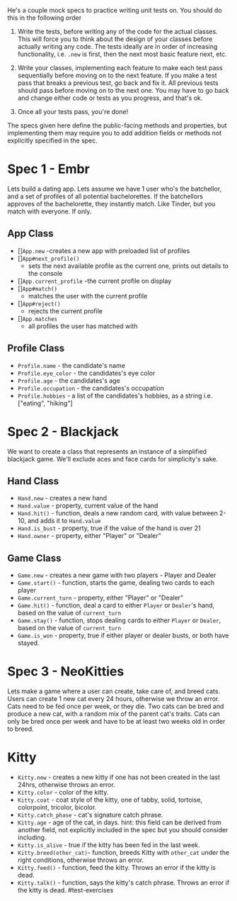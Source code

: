 He's a couple mock specs to practice writing unit tests on. You should do this in the following
order

1. Write the tests, before writing any of the code for the actual classes. This will force you to
   think about the design of your classes before actually writing any code. The tests ideally are in
   order of increasing functionality, i.e. `.new` is first, then the next most basic feature next,
   etc.
2. Write your classes, implementing each feature to make each test pass sequentially before moving
   on to the next feature. If you make a test pass that breaks a previous test, go back and fix it.
   All previous tests should pass before moving on to the next one. You may have to go back and
   change either code or tests as you progress, and that's ok.

3. Once all your tests pass, you're done!

The specs given here define the public-facing methods and properties, but implementing them may
require you to add addition fields or methods not explicitly specified in the spec.

# Spec 1 - Embr

Lets build a dating app. Lets assume we have 1 user who's the batchellor, and a set of profiles of
all potential bachelorettes. If the batchellors approves of the bachelorette, they instantly match.
Like Tinder, but you match with everyone. If only.

## App Class

- []`App.new` 
    -creates a new app with preloaded list of profiles
- []`App#next_profile()` 
    - sets the next available profile as the current one, prints out
      details to the console
- []`App.current_profile` 
    -the current profile on display
- []`App#match()` 
    - matches the user with the current profile
- []`App#reject()` 
    - rejects the current profile
- []`App.matches` 
    - all profiles the user has matched with

## Profile Class

- `Profile.name` - the candidate's name
- `Profile.eye_color` - the candidates's eye color
- `Profile.age` - the candidates's age
- `Profile.occupation` - the candidates's occupation
- `Profile.hobbies` - a list of the candidates's hobbies, as a string i.e. ["eating", "hiking"]

# Spec 2 - Blackjack

We want to create a class that represents an instance of a simplified blackjack game. We'll exclude
aces and face cards for simplicity's sake.

## Hand Class

- `Hand.new` - creates a new hand
- `Hand.value` - property, current value of the hand
- `Hand.hit()` - function, deals a new random card, with value between 2-10, and adds it to
  `Hand.value`
- `Hand.is_bust` - property, true if the value of the hand is over 21
- `Hand.owner` - property, either "Player" or "Dealer"

## Game Class

- `Game.new` - creates a new game with two players - Player and Dealer
- `Game.start()` - function, starts the game, dealing two cards to each player
- `Game.current_turn` - property, either "Player" or "Dealer"
- `Game.hit()` - function, deal a card to either `Player` or `Dealer`'s hand, based on the value of
  `current_turn`
- `Game.stay()` - function, stops dealing cards to either `Player` or `Dealer`, based on the value
  of `current_turn`
- `Game.is_won` - property, true if either player or dealer busts, or both have stayed.

# Spec 3 - NeoKitties

Lets make a game where a user can create, take care of, and breed cats. Users can create 1 new cat
every 24 hours, otherwise we throw an error. Cats need to be fed once per week, or they die. Two
cats can be bred and produce a new cat, with a random mix of the parent cat's traits. Cats can only
be bred once per week and have to be at least two weeks old in order to breed.

# Kitty

- `Kitty.new` - creates a new kitty if one has not been created in the last 24hrs, otherwise throws
  an error.
- `Kitty.color` - color of the kitty.
- `Kitty.coat` - coat style of the kitty, one of tabby, solid, tortoise, colorpoint, tricolor,
  bicolor.
- `Kitty.catch_phase` - cat's signature catch phrase.
- `Kitty.age` - age of the cat, in days. hint: this field can be derived from another field, not
  explicitly included in the spec but you should consider including.
- `Kitty.is_alive` - true if the kitty has been fed in the last week.
- `Kitty.breed(other_cat)`- function, breeds Kitty with `other_cat` under the right conditions,
  otherwise throws an error.
- `Kitty.feed()` - function, feed the kitty. Throws an error if the kitty is dead.
- `Kitty.talk()` - function, says the kitty's catch phrase. Throws an error if the kitty is dead.
#test-exercises

